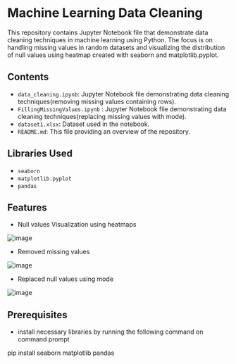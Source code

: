 # Machine Learning Data Cleaning

This repository contains Jupyter Notebook file that demonstrate data cleaning techniques in machine learning using Python. The focus is on handling missing values in random datasets and visualizing the distribution of null values using heatmap created with seaborn and matplotlib.pyplot.

## Contents

- `data_cleaning.ipynb`: Jupyter Notebook file demonstrating data cleaning techniques(removing missing values containing rows).
- `FillingMissingValues.ipynb` : Jupyter Notebook file demonstrating data cleaning techniques(replacing missing values with mode).
- `dataset1.xlsx`: Dataset used in the notebook.
- `README.md`: This file providing an overview of the repository.

## Libraries Used

- `seaborn`
- `matplotlib.pyplot`
- `pandas`

## Features

-  Null values Visualization using heatmaps

![image](https://github.com/Javaria-Shabbir24/MachineLearning-DataCleaning/assets/102341169/aeb2aecf-4b39-4dc3-bccd-1217f9f3b2ec)

- Removed missing values

![image](https://github.com/Javaria-Shabbir24/MachineLearning-DataCleaning/assets/102341169/33ade8c9-5791-4663-a0f0-1162ae28455c)

- Replaced null values using mode

![image](https://github.com/Javaria-Shabbir24/MachineLearning-DataCleaning/assets/102341169/7aa36ae1-eeb7-4898-b911-e36929abd890)

  

## Prerequisites

- install necessary libraries by running the following command on command prompt
  
pip install seaborn matplotlib pandas
